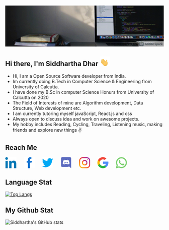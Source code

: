 <img src="Resource_Logo/Cover.gif" alt="Header_gif"></img>

## Hi there, I'm Siddhartha Dhar <img src="Resource_Logo/wave_hand.gif" height=30 width=auto></img>
- Hi, I am a Open Source Software developer from India.
- Im currently doing B.Tech in Computer Science & Engineering from University of Calcutta.
- I have done my B.Sc in computer Science Honurs from University of Calcutta on 2020
- The Field of Interests of mine are Algorithm development, Data Structure, Web development etc.
- I am currently tutoring myself javaScript, React.js and css
- Always open to discuss idea and work on awesome projects.
- My hobby includes Reading, Cycling, Traveling, Listening music, making friends and explore new things :v:

## Reach Me

<a href="https://www.linkedin.com/in/siddcode99/" target="_blank">
<img src="Resource_Logo/linkedin.png", height="35" width="auto" alt="Linked_In"></img></a>
&nbsp;&nbsp;&nbsp;&nbsp;

<a href="https://www.facebook.com/siddhartha.dhar.754/" target="_blank">
<img src="Resource_Logo/facebook.png" height="35" width="auto" alt="Facebook"></img></a>
&nbsp;&nbsp;&nbsp;&nbsp;

<a href="https://twitter.com/sidd21thebuddha" target="_blank">
<img src="Resource_Logo/twitter.png" height="35" width="auto" alt="Twitter"></img></a>
&nbsp;&nbsp;&nbsp;&nbsp;

<a href="https://discord.com/users/791689205264547860" target="_blank">
<img src="Resource_Logo/discord.png" height="35" width="auto" alt="Discord"></img></a>
&nbsp;&nbsp;&nbsp;&nbsp;

<a href="https://www.instagram.com/siddhartha.dhar/" target="_blank">
<img src="Resource_Logo/instagram.png" height="35" width="auto" alt="Instagram"></img></a>
&nbsp;&nbsp;&nbsp;&nbsp;

<a href="mailto:siddharthadhar1999@gmail.com" target="_blank">
<img src="Resource_Logo/mail.png" height="35" width="auto" alt="Email"></img></a>
&nbsp;&nbsp;&nbsp;&nbsp;

<a href="https://wa.me/+919836257946" target="_blank">
<img src="Resource_Logo/whatsapp.png" height="35" width="auto" alt="Whatsapp"></img></a>

## Language Stat
[![Top Langs](https://github-readme-stats.vercel.app/api/top-langs/?username=Siddhartha-Dhar&layout=compact&theme=radical)](https://github.com/Siddhartha-Dhar/github-readme-stats)

## My Github Stat
![Siddhartha's GitHub stats](https://github-readme-stats.vercel.app/api?username=Siddhartha-Dhar&theme=radical)

<!---
Siddhartha1999/Siddhartha1999 is a ✨ special ✨ repository because its `README.md` (this file) appears on your GitHub profile.
You can click the Preview link to take a look at your changes.
--->
